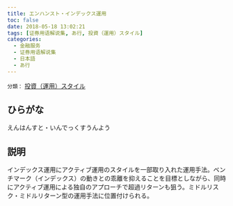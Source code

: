 ```yaml
---
title: エンハンスト・インデックス運用
toc: false
date: 2018-05-18 13:02:21
tags: [证券用语解说集, あ行, 投資（運用）スタイル]
categories:
  - 金融服务
  - 证券用语解说集
  - 日本語
  - あ行
---
```


`分類：` [投資（運用）スタイル](/tags/投資（運用）スタイル/)

## ひらがな

えんはんすと・いんでっくすうんよう

## 説明

インデックス運用にアクティブ運用のスタイルを一部取り入れた運用手法。ベンチマーク（インデックス）の動きとの乖離を抑えることを目標としながら、同時にアクティブ運用による独自のアプローチで超過リターンも狙う。ミドルリスク・ミドルリターン型の運用手法に位置付けられる。
